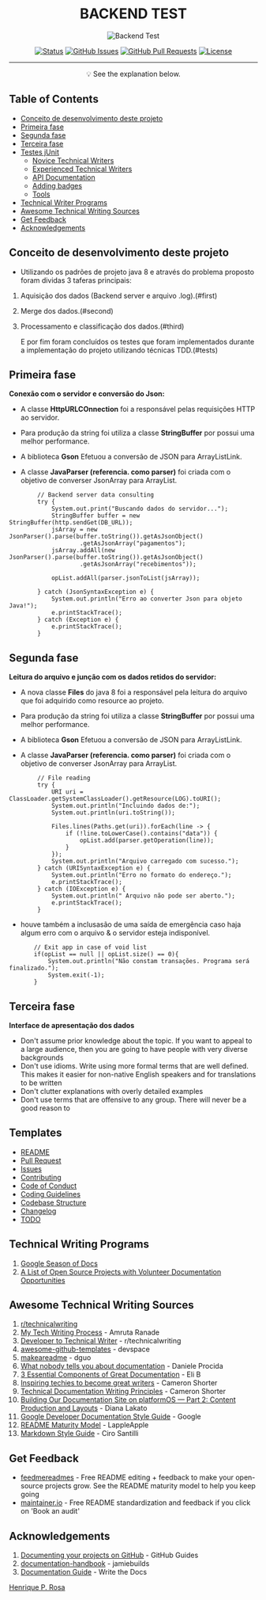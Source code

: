 <h1 align="center">BACKEND TEST</h1>

<p align="center">
 <img src="https://i.imgur.com/kNWsCCC.gif?1" alt="Backend Test"></a>
</p>


<div align="center">
  
  [![Status](https://img.shields.io/badge/status-active-success.svg)]()
  [![GitHub Issues](https://img.shields.io/github/issues/henriquepereirarosa/backend-test.svg)](https://github.com/HenriquePereiraRosa/backend-test/issues)
  [![GitHub Pull Requests](https://img.shields.io/github/issues-pr/henriquepereirarosa/backend-test.svg)](https://github.com/HenriquePereiraRosa/backend-test/pulls)
  [![License](https://img.shields.io/badge/license-CC0-blue.svg)](http://creativecommons.org/publicdomain/zero/1.0/)
    
</div>

---

<p align = "center">💡 See the explanation below.</p>


## Table of Contents

- [Conceito de desenvolvimento deste projeto](#concept)
- [Primeira fase](#first)
- [Segunda fase](#second)
- [Terceira fase](#third)
- [Testes jUnit](#tests)
  - [Novice Technical Writers](https://www.writethedocs.org/guide/#new-to-caring-about-documentation)
  - [Experienced Technical Writers](https://www.writethedocs.org/guide/#experienced-documentarian)
  - [API Documentation](https://www.writethedocs.org/guide/#api-documentation)
  - [Adding badges](https://github.com/badges/shields/blob/master/README.md#examples)
  - [Tools](https://www.writethedocs.org/guide/#tools-of-the-trade)
- [Technical Writer Programs](#programs)
- [Awesome Technical Writing Sources](#sources)
- [Get Feedback](#feedback)
- [Acknowledgements](#acknowledgements)


## Conceito de desenvolvimento deste projeto <a name = "concept"></a>

- Utilizando os padrões de projeto java 8 e através do problema proposto foram dividas 3 taferas principais: 
 1. Aquisição dos dados (Backend server e arquivo .log).(#first)
 2. Merge dos dados.(#second)
 3. Processamento e classificação dos dados.(#third)

 	E por fim foram concluídos os testes que foram implementados durante a implementação do projeto utilizando técnicas TDD.(#tests)


## Primeira fase<a name = "first"></a>

**Conexão com o servidor e conversão do Json:**

- A classe **HttpURLCOnnection** foi a responsável pelas requisições HTTP ao servidor.
- Para produção da string foi utiliza a classe **StringBuffer** por possui uma melhor performance.
- A biblioteca **Gson** Efetuou a conversão de JSON para ArrayListLink.

- A classe **JavaParser (referencia. como parser)** foi criada com o objetivo de converser JsonArray para ArrayList<Operation>.
````
		// Backend server data consulting
        try {
            System.out.print("Buscando dados do servidor...");
            StringBuffer buffer = new StringBuffer(http.sendGet(DB_URL));
            jsArray = new JsonParser().parse(buffer.toString()).getAsJsonObject()
                    .getAsJsonArray("pagamentos");
            jsArray.addAll(new JsonParser().parse(buffer.toString()).getAsJsonObject()
                    .getAsJsonArray("recebimentos"));

            opList.addAll(parser.jsonToList(jsArray));

        } catch (JsonSyntaxException e) {
            System.out.println("Erro ao converter Json para objeto Java!");
            e.printStackTrace();
        } catch (Exception e) {
            e.printStackTrace();
        }
````


## Segunda fase<a name = "second"></a>

**Leitura do arquivo e junção com os dados retidos do servidor:**

- A nova classe **Files** do java 8 foi a responsável pela leitura do arquivo que foi adquirido como resource ao projeto.
- Para produção da string foi utiliza a classe **StringBuffer** por possui uma melhor performance.
- A biblioteca **Gson** Efetuou a conversão de JSON para ArrayListLink.

- A classe **JavaParser (referencia. como parser)** foi criada com o objetivo de converser JsonArray para ArrayList<Operation>.  
````
		// File reading
        try {
            URI uri = ClassLoader.getSystemClassLoader().getResource(LOG).toURI();
            System.out.println("Incluindo dados de:");
            System.out.println(uri.toString());

            Files.lines(Paths.get(uri)).forEach(line -> {
                if (!line.toLowerCase().contains("data")) {
                    opList.add(parser.getOperation(line));
                }
            });
            System.out.println("Arquivo carregado com sucesso.");
        } catch (URISyntaxException e) {
            System.out.println("Erro no formato do endereço.");
            e.printStackTrace();
        } catch (IOException e) {
            System.out.println(" Arquivo não pode ser aberto.");
            e.printStackTrace();
        }
````
 
 - houve também a inclusasão de uma saída de emergência caso haja algum erro com o arquivo & o servidor esteja indisponível.
 ````
 		// Exit app in case of void list
        if(opList == null || opList.size() == 0){
            System.out.println("Não constam transações. Programa será finalizado.");
            System.exit(-1);
        }
````

## Terceira fase<a name = "third"></a>

**Interface de apresentação dos dados**

- Don't assume prior knowledge about the topic. If you want to appeal to a large audience, then you are going to have people with very diverse backgrounds
- Don't use idioms. Write using more formal terms that are well defined. This makes it easier for non-native English speakers and for translations to be written
- Don't clutter explanations with overly detailed examples
- Don't use terms that are offensive to any group. There will never be a good reason to


## Templates <a name = "templates"></a>

- [README](/en/README_TEMPLATES)
- [Pull Request](/en/PULL_REQUEST_TEMPLATE.md)
- [Issues](/en/ISSUE_TEMPLATES)
- [Contributing](/en/CONTRIBUTING.md)
- [Code of Conduct](/en/CODE_OF_CONDUCT.md)
- [Coding Guidelines](/en/CODING_GUIDELINES.md)
- [Codebase Structure](/en/CODEBASE_STRUCTURE.md)
- [Changelog](/en/CHANGELOG.md)
- [TODO](/en/TODO.md)
  

## Technical Writing Programs <a name = "programs"></a>

1. [Google Season of Docs](https://developers.google.com/season-of-docs/)
2. [A List of Open Source Projects with Volunteer Documentation Opportunities](https://www.reddit.com/r/technicalwriting/comments/800a9a/a_list_of_open_source_projects_with_volunteer/)


## Awesome Technical Writing Sources <a name = "sources"></a>

1. [r/technicalwriting](https://www.reddit.com/r/technicalwriting/)
2. [My Tech Writing Process](https://amrutaranade.com/2018/03/07/my-writing-process/) - Amruta Ranade
3. [Developer to Technical Writer](https://www.reddit.com/r/technicalwriting/comments/a1x6c8/) - r/technicalwriting
4. [awesome-github-templates](https://github.com/devspace/awesome-github-templates) - devspace
5. [makeareadme](https://www.makeareadme.com/) - dguo
6. [What nobody tells you about documentation](https://www.divio.com/blog/documentation/) - Daniele Procida
7. [3 Essential Components of Great Documentation](https://dev.to/eli/3-essential-components-of-great-documentation-2cih) - Eli B
8. [Inspiring techies to become great writers](http://cameronshorter.blogspot.com/2019/02/inspiring-techies-to-become-great.html) - Cameron Shorter
9. [Technical Documentation Writing Principles](http://cameronshorter.blogspot.com/2018/06/technical-documentation-writing.html) - Cameron Shorter
10. [Building Our Documentation Site on platformOS — Part 2: Content Production and Layouts](https://www.platformos.com/blog/post/blog/building-our-documentation-site-on-platformos-part-2-content-production-and-layouts) - Diana Lakato
11. [Google Developer Documentation Style Guide](https://developers.google.com/style/) - Google
12. [README Maturity Model](https://github.com/LappleApple/feedmereadmes/blob/master/README-maturity-model.md) - LappleApple
13. [Markdown Style Guide](http://www.cirosantilli.com/markdown-style-guide/) - Ciro Santilli


## Get Feedback <a name = "feedback"></a>

- [feedmereadmes](https://github.com/LappleApple/feedmereadmes) - Free README editing + feedback to make your open-source projects grow. See the README maturity model to help you keep going
- [maintainer.io](https://maintainer.io/) - Free README standardization and feedback if you click on 'Book an audit'


## Acknowledgements <a name = "acknowledgements"></a>

1. [Documenting your projects on GitHub](https://guides.github.com/features/wikis/) - GitHub Guides
2. [documentation-handbook](https://github.com/jamiebuilds/documentation-handbook) - jamiebuilds
3. [Documentation Guide](https://www.writethedocs.org/guide/) - Write the Docs

  <a rel="dct:publisher"
     href="https://github.com/henriquepereirarosa/">
    <span property="dct:title">Henrique P. Rosa</span></a>
</p>
